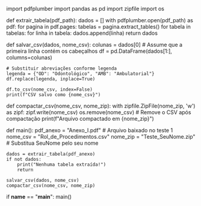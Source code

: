 import pdfplumber
import pandas as pd
import zipfile
import os

def extrair_tabela(pdf_path):
    dados = []
    with pdfplumber.open(pdf_path) as pdf:
        for pagina in pdf.pages:
            tabelas = pagina.extract_tables()
            for tabela in tabelas:
                for linha in tabela:
                    dados.append(linha)
    return dados

def salvar_csv(dados, nome_csv):
    colunas = dados[0]  # Assume que a primeira linha contém os cabeçalhos
    df = pd.DataFrame(dados[1:], columns=colunas)
    
    # Substituir abreviações conforme legenda
    legenda = {"OD": "Odontológico", "AMB": "Ambulatorial"}
    df.replace(legenda, inplace=True)
    
    df.to_csv(nome_csv, index=False)
    print(f"CSV salvo como {nome_csv}")

def compactar_csv(nome_csv, nome_zip):
    with zipfile.ZipFile(nome_zip, 'w') as zipf:
        zipf.write(nome_csv)
        os.remove(nome_csv)  # Remove o CSV após compactação
    print(f"Arquivo compactado em {nome_zip}")

def main():
    pdf_anexo = "Anexo_I.pdf"  # Arquivo baixado no teste 1
    nome_csv = "Rol_de_Procedimentos.csv"
    nome_zip = "Teste_SeuNome.zip"  # Substitua SeuNome pelo seu nome
    
    dados = extrair_tabela(pdf_anexo)
    if not dados:
        print("Nenhuma tabela extraída!")
        return
    
    salvar_csv(dados, nome_csv)
    compactar_csv(nome_csv, nome_zip)
    
if __name__ == "__main__":
    main()
